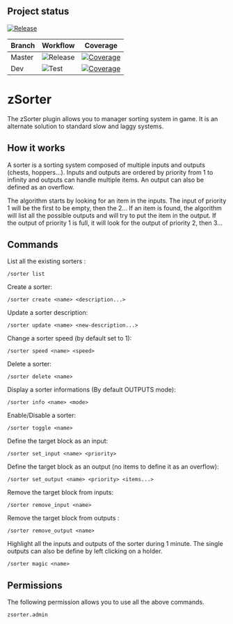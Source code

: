 ## Project status

[![Release](https://img.shields.io/github/v/release/zDevelopers/zSorter)](https://github.com/zDevelopers/zSorter/releases)

Branch | Workflow | Coverage |
-------|----------|----------|
Master | ![Release](https://img.shields.io/github/workflow/status/zDevelopers/zSorter/Release?label=release) | [![Coverage](https://img.shields.io/codecov/c/github/zDevelopers/zSorter/master?token=217EGYLQA7)](https://codecov.io/gh/zDevelopers/zSorter) |
Dev    | ![Test](https://img.shields.io/github/workflow/status/zDevelopers/zSorter/Test?label=test) | [![Coverage](https://img.shields.io/codecov/c/github/zDevelopers/zSorter/dev?token=217EGYLQA7)](https://codecov.io/gh/zDevelopers/zSorter) |

# zSorter

The zSorter plugin allows you to manager sorting system in game. It is an alternate solution to standard slow and laggy systems.

## How it works

A sorter is a sorting system composed of multiple inputs and outputs (chests, hoppers...). Inputs and outputs are ordered by priority from 1 to infinity and outputs can handle multiple items.
An output can also be defined as an overflow.

The algorithm starts by looking for an item in the inputs. The input of priority 1 will be the first to be empty, then the 2...
If an item is found, the algorithm will list all the possible outputs and will try to put the item in the output. If the output of priority 1 is full, it will look for the output of priority 2, then 3...

## Commands

List all the existing sorters :
```
/sorter list
```

Create a sorter:
```
/sorter create <name> <description...>
```

Update a sorter description:
```
/sorter update <name> <new-description...>
```

Change a sorter speed (by default set to 1):
```
/sorter speed <name> <speed>
```

Delete a sorter:
```
/sorter delete <name>
```

Display a sorter informations (By default OUTPUTS mode):
```
/sorter info <name> <mode>
```

Enable/Disable a sorter:
```
/sorter toggle <name>
```

Define the target block as an input:
```
/sorter set_input <name> <priority>
```

Define the target block as an output (no items to define it as an overflow):
```
/sorter set_output <name> <priority> <items...>
```

Remove the target block from inputs:
```
/sorter remove_input <name>
```

Remove the target block from outputs :
```
/sorter remove_output <name>
```

Highlight all the inputs and outputs of the sorter during 1 minute. The single outputs can also be define by left clicking on a holder.  
```
/sorter magic <name>
```

## Permissions

The following permission allows you to use all the above commands.
```
zsorter.admin
```
